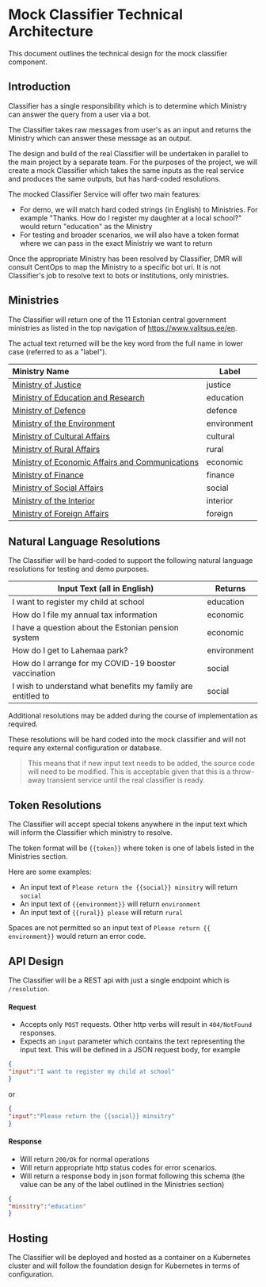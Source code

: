 # Mock Classifier Technical Architecture

This document outlines the technical design for the mock classifier component.

## Introduction

Classifier has a single responsibility which is to determine which Ministry can answer the query from a user via a bot.

The Classifier takes raw messages from user's as an input and returns the Ministry which can answer these message as an output.

The design and build of the real Classifier will be undertaken in parallel to the main project by a separate team. For the purposes of the project, we will create a mock Classifier which takes the same inputs as the real service and produces the same outputs, but has hard-coded resolutions.

The mocked Classifier Service will offer two main features:

- For demo, we will match hard coded strings (in English) to Ministries. For example "Thanks. How do I register my daughter at a local school?" would return "education" as the Ministry
- For testing and broader scenarios, we will also have a token format where we can pass in the exact Ministriy we want to return

Once the appropriate Ministry has been resolved by Classifier, DMR will consult CentOps to map the Ministry to a specific bot uri. It is not Classifier's job to resolve text to bots or institutions, only ministries.

## Ministries

The Classifier will return one of the 11 Estonian central government ministries as listed in the top navigation of https://www.valitsus.ee/en.

The actual text returned will be the key word from the full name in lower case (referred to as a "label").

| Ministry Name                                                | Label       |
| :----------------------------------------------------------- | ----------- |
| [Ministry of Justice](https://www.just.ee/en)                | justice     |
| [Ministry of Education and Research](https://www.hm.ee/en)   | education   |
| [Ministry of Defence](https://www.kaitseministeerium.ee//en) | defence     |
| [Ministry of the Environment](https://www.envir.ee/en)       | environment |
| [Ministry of Cultural Affairs](https://www.kul.ee/en)        | cultural    |
| [Ministry of Rural Affairs](https://www.agri.ee/en)          | rural       |
| [Ministry of Economic Affairs and Communications](https://www.mkm.ee/en) | economic    |
| [Ministry of Finance](https://www.rahandusministeerium.ee/en) | finance     |
| [Ministry of Social Affairs](https://www.sm.ee/en)           | social      |
| [Ministry of the Interior](https://www.siseministeerium.ee/en) | interior    |
| [Ministry of Foreign Affairs](https://vm.ee/en)              | foreign     |

## Natural Language Resolutions

The Classifier will be hard-coded to support the following natural language resolutions for testing and demo purposes.

| Input Text (all in English)                                  | Returns     |
| ------------------------------------------------------------ | ----------- |
| I want to register my child at school                        | education   |
| How do I file my annual tax information                      | economic    |
| I have a question about the Estonian pension system          | economic    |
| How do I get to Lahemaa park?                                | environment |
| How do I arrange for my COVID-19 booster vaccination         | social      |
| I wish to understand what benefits my family are entitled to | social      |

Additional resolutions may be added during the course of implementation as required.

These resolutions will be hard coded into the mock classifier and will not require any external configuration or database.

> This means that if new input text needs to be added, the source code will need to be modified. This is acceptable given that this is a throw-away transient service until the real classifier is ready.

## Token Resolutions

The Classifier will accept special tokens anywhere in the input text which will inform the Classifier which ministry to resolve.

The token format will be `{{token}}` where token is one of labels listed in the Ministries section.

Here are some examples:

- An input text of `Please return the {{social}} minsitry` will return `social`
- An input text of `{{environment}}` will return `environment`
- An input text of `{{rural}} please` will return `rural`

Spaces are not permitted so an input text of `Please return {{ environment}}` would return an error code.

## API Design

The Classifier will be a REST api with just a single endpoint which is `/resolution`.

#### Request

- Accepts only `POST` requests. Other http verbs will result in `404/NotFound` responses.
- Expects an `input` parameter which contains the text representing the input text. This will be defined in a JSON request body, for example

```json
{
"input":"I want to register my child at school"
}
```

or

```json
{
"input":"Please return the {{social}} minsitry"
}
```

#### Response

- Will return `200/Ok` for normal operations
- Will return appropriate http status codes for error scenarios.
- Will return a response body in json format following this schema (the value can be any of the label outlined in the Ministries section)

```json
{
"minsitry":"education"
}
```

## Hosting

The Classifier will be deployed and hosted as a container on a Kubernetes cluster and will follow the foundation design for Kubernetes in terms of configuration.